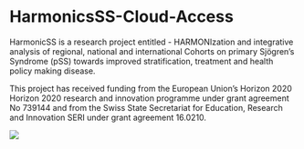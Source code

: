 # HarmonicsSS-Cloud-Access
HarmonicSS is a research project entitled - HARMONIzation and integrative analysis of regional, national and international Cohorts on primary Sjögren’s Syndrome (pSS) towards improved stratification, treatment and health policy making disease.

This project has received funding from the European Union’s Horizon 2020 Horizon 2020 research and innovation programme under grant agreement No 739144 and from the Swiss State Secretariat for Education, Research and Innovation SERI under grant agreement 16.0210.

[![](http://img.youtube.com/vi/MiIGhWviSp8/0.jpg)](http://www.youtube.com/watch?v=MiIGhWviSp8 "HarmonicSS Data Access Cloud")
